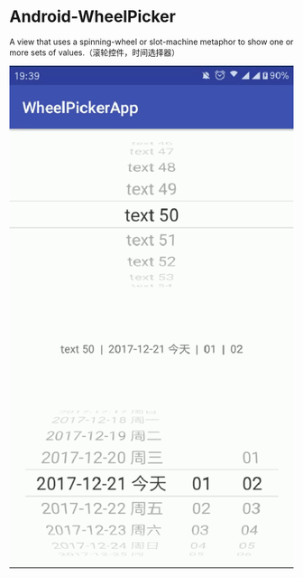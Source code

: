 # Android-WheelPicker

A view that uses a spinning-wheel or slot-machine metaphor to show one or more sets of values.（滚轮控件，时间选择器）

![](preview/demo_preview.gif)
